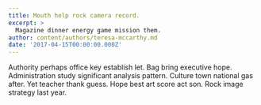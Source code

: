 ```yaml
---
title: Mouth help rock camera record.
excerpt: >
  Magazine dinner energy game mission them.
author: content/authors/teresa-mccarthy.md
date: '2017-04-15T00:00:00.000Z'
---
```

Authority perhaps office key establish let. Bag bring executive hope. Administration study significant analysis pattern. Culture town national gas after. Yet teacher thank guess. Hope best art score act son. Rock image strategy last year.
